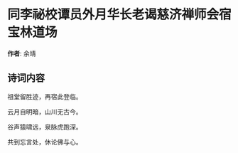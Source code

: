 # 同李祕校谭员外月华长老谒慈济禅师会宿宝林道场

**作者**: 余靖

## 诗词内容

祖堂留胜迹，再宿此登临。

云月自明暗，山川无古今。

谷声猿啸远，泉脉虎跑深。

共到忘言处，休论佛与心。

